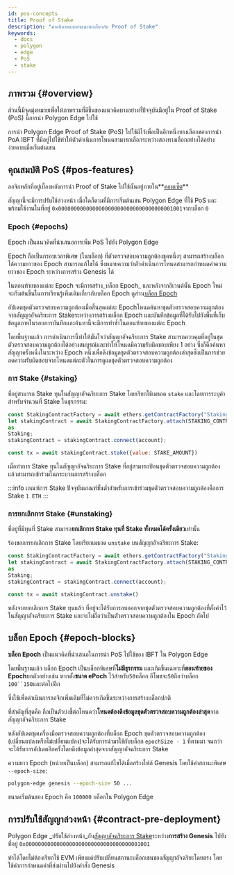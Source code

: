```yaml
---
id: pos-concepts
title: Proof of Stake
description: "คำอธิบายและคำแนะนำเกี่ยวกับ Proof of Stake"
keywords:
  - docs
  - polygon
  - edge
  - PoS
  - stake
---
```


## ภาพรวม {#overview}

ส่วนนี้มีจุดมุ่งหมายเพื่อให้ภาพรวมที่ดีขึ้นของแนวคิดบางอย่างที่ปัจจุบันมีอยู่ใน Proof of Stake (PoS) นี้การนำ Polygon Edge ไปใช้

การนำ Polygon Edge Proof of Stake (PoS) ไปใช้มีไว้เพื่อเป็นอีกหนึ่งทางเลือกของการนำ PoA IBFT ที่มีอยู่ไปใช้ทำให้ตัวดำเนินการโหนดสามารถเลือกระหว่างสองทางเลือกอย่างได้อย่างง่ายดายเมื่อเริ่มต้นเชน

## คุณสมบัติ PoS {#pos-features}

ลอจิกหลักที่อยู่เบื้องหลังการนำ Proof of Stake ไปใช้นั้นอยู่ภายใน**[คอนเซ็ต](https://github.com/0xPolygon/staking-contracts/blob/main/contracts/Staking.sol)**

สัญญานี้จะมีการปรับใช้ล่วงหน้า เมื่อใดก็ตามที่มีการเริ่มต้นเชน Polygon Edge ที่ใช้ PoS และพร้อมใช้งานในที่อยู่ `0x0000000000000000000000000000000000001001`จากบล็อก `0`

### Epoch {#epochs}

Epoch เป็นแนวคิดที่นำเสนอการเพิ่ม PoS ไปยัง Polygon Edge

Epoch ถือเป็นกรอบเวลาพิเศษ (ในบล็อก) ที่ตัวตรวจสอบความถูกต้องชุดหนึ่งๆ สามารถสร้างบล็อกได้ความยาวของ Epoch สามารถแก้ไขได้ ซึ่งหมายความว่าตัวดำเนินการโหนดสามารถกำหนดค่าความยาวของ Epoch ระหว่างการสร้าง Genesis ได้

ในตอนท้ายของแต่ละ Epoch จะมีการสร้าง_บล็อก Epoch_ และหลังจากอีเวนต์นั้น Epoch ใหม่จะเริ่มต้นขึ้นในการเรียนรู้เพิ่มเติมเกี่ยวกับบล็อก Epoch ดูส่วน[บล็อก Epoch](/docs/edge/consensus/pos-concepts#epoch-blocks)

อัปเดตชุดตัวตรวจสอบความถูกต้องเมื่อสิ้นสุดแต่ละ Epochโหนดค้นหาชุดตัวตรวจสอบความถูกต้องจากสัญญาอัจฉริยะการ Stakeระหว่างการสร้างบล็อก Epoch และบันทึกข้อมูลที่ได้รับไปยังพื้นที่เก็บข้อมูลภายในรอบการบันทึกและค้นหานี้จะมีการทำซ้ำในตอนท้ายของแต่ละ Epoch

โดยพื้นฐานแล้ว การดำเนินการนี้ทำให้มั่นใจว่าสัญญาอัจฉริยะการ Stake สามารถควบคุมที่อยู่ในชุดตัวตรวจสอบความถูกต้องได้อย่างสมบูรณ์และทำให้โหนดมีความรับผิดชอบเพียง 1 อย่าง ซึ่งก็คือค้นหาสัญญาครั้งหนึ่งในระหว่าง Epoch หนึ่งเพื่อดึงข้อมูลชุดตัวตรวจสอบความถูกต้องล่าสุดซึ่งเป็นการช่วยลดความรับผิดชอบจากโหนดแต่ละตัวในการดูแลชุดตัวตรวจสอบความถูกต้อง

### การ Stake {#staking}

ที่อยู่สามารถ Stake ทุนในสัญญาอัจฉริยะการ Stake โดยเรียกใช้เมธอด `stake` และโดยการระบุค่าสำหรับจำนวนที่ Stake ในธุรกรรม:

````js
const StakingContractFactory = await ethers.getContractFactory("Staking");
let stakingContract = await StakingContractFactory.attach(STAKING_CONTRACT_ADDRESS)
as
Staking;
stakingContract = stakingContract.connect(account);

const tx = await stakingContract.stake({value: STAKE_AMOUNT})
````

เมื่อทำการ Stake ทุนในสัญญาอัจฉริยะการ Stake ที่อยู่สามารถป้อนชุดตัวตรวจสอบความถูกต้อง แล้วสามารถเข้าร่วมในกระบวนการสร้างบล็อก

:::info เกณฑ์การ Stake
ปัจจุบันเกณฑ์ขั้นต่ำสำหรับการเข้าร่วมชุดตัวตรวจสอบความถูกต้องคือการ Stake `1 ETH`
:::

### การยกเลิกการ Stake {#unstaking}

ที่อยู่ที่มีทุนที่ Stake สามารถ**ยกเลิกการ Stake ทุนที่ Stake ทั้งหมดได้ครั้งเดียว**เท่านั้น

ร้องขอการยกเลิกการ Stake โดยเรียกเมธอด `unstake` บนสัญญาอัจฉริยะการ Stake:

````js
const StakingContractFactory = await ethers.getContractFactory("Staking");
let stakingContract = await StakingContractFactory.attach(STAKING_CONTRACT_ADDRESS)
as
Staking;
stakingContract = stakingContract.connect(account);

const tx = await stakingContract.unstake()
````

หลังจากยกเลิกการ Stake ทุนแล้ว ที่อยู่จะได้รับการลบออกจากชุดตัวตรวจสอบความถูกต้องที่ตั้งค่าไว้ในสัญญาอัจฉริยะการ Stake และจะไม่ถือว่าเป็นตัวตรวจสอบความถูกต้องใน Epoch ถัดไป

## บล็อก Epoch {#epoch-blocks}

**บล็อก Epoch** เป็นแนวคิดที่นำเสนอในการนำ PoS ไปใช้ของ IBFT ใน Polygon Edge

โดยพื้นฐานแล้ว บล็อก Epoch เป็นบล็อกพิเศษที่**ไม่มีธุรกรรม** และเกิดขึ้นเฉพาะที่**ตอนท้ายของ Epoch**ยกตัวอย่างเช่น หากตั้ง**ขนาด ePoch** ไว้สำหรับ`50`บล็อก อีโพชจะ`50`ถือว่าบล็อก `100``150`และต่อไปอีก

ซึ่งใช้เพื่อดำเนินการลอจิกเพิ่มเติมที่ไม่ควรเกิดขึ้นระหว่างการสร้างบล็อกปกติ

ที่สำคัญที่สุดคือ ถือเป็นตัวบ่งชี้ต่อโหนดว่า**โหนดต้องดึงข้อมูลชุดตัวตรวจสอบความถูกต้องล่าสุด**จากสัญญาอัจฉริยะการ Stake

หลังอัปเดตชุดเครื่องมือตรวจสอบความถูกต้องที่บล็อก Epoch ชุดตัวตรวจสอบความถูกต้อง (เปลี่ยนแปลงหรือไม่เปลี่ยนแปลง)จะได้รับการนำมาใช้กับบล็อก `epochSize - 1` ที่ตามมา จนกว่าจะได้รับการอัปเดตอีกครั้งโดยดึงข้อมูลล่าสุดจากสัญญาอัจฉริยะการ Stake

ความยาว Epoch (หน่วยเป็นบล็อก) สามารถแก้ไขได้เมื่อสร้างไฟล์ Genesis โดยใช้ค่าสถานะพิเศษ `--epoch-size`:

```bash
polygon-edge genesis --epoch-size 50 ...
```

ขนาดเริ่มต้นของ Epoch คือ `100000` บล็อกใน Polygon Edge

## การปรับใช้สัญญาล่วงหน้า {#contract-pre-deployment}

Polygon Edge _ปรับใช้ล่วงหน้า_กับ[สัญญาอัจฉริยะการ Stake](https://github.com/0xPolygon/staking-contracts/blob/main/contracts/Staking.sol)ระหว่าง**การสร้าง Genesis** ไปยังที่อยู่ `0x0000000000000000000000000000000000001001`

ทำได้โดยไม่ต้องเรียกใช้ EVM เพียงแค่ปรับเปลี่ยนสถานะบล็อกเชนของสัญญาอัจฉริยะโดยตรง โดยใช้ค่าการกำหนดค่าที่ส่งผ่านไปยังคำสั่ง Genesis
